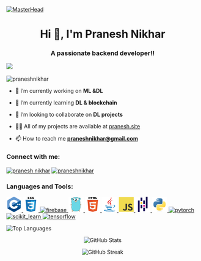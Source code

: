 [![MasterHead](https://github.com/user-attachments/assets/12dfe2fd-ea5d-47f5-bba0-beabd8589d6b)](https://pranesh.site)
<h1 align="center">Hi 👋, I'm Pranesh Nikhar</h1>

<h3 align="center">A passionate backend developer!!</h3>

<img align = “right”  width=“400” src=“[https://mir-s3-cdn-cf.behance.net/project_modules/hd/06f21a161921919.63cd7887d0a70.gif](https://miro.medium.com/v2/resize:fit:996/1*um19N_oeTKlmrHMov0O5bA.gif)”>

<p align="left"> <img src="https://komarev.com/ghpvc/?username=praneshnikhar&label=Profile%20views&color=0e75b6&style=flat" alt="praneshnikhar" /> </p>

- 🔭 I’m currently working on **ML &DL**

- 🌱 I’m currently learning **DL & blockchain**

- 👯 I’m looking to collaborate on **DL projects**

- 👨‍💻 All of my projects are available at [pranesh.site](pranesh.site)

- 📫 How to reach me **praneshnikhar@gmail.com**

<h3 align="left">Connect with me:</h3>
<p align="left">
<a href="https://linkedin.com/in/pranesh nikhar" target="blank"><img align="center" src="https://raw.githubusercontent.com/rahuldkjain/github-profile-readme-generator/master/src/images/icons/Social/linked-in-alt.svg" alt="pranesh nikhar" height="30" width="40" /></a>
<a href="https://instagram.com/praneshnikhar" target="blank"><img align="center" src="https://raw.githubusercontent.com/rahuldkjain/github-profile-readme-generator/master/src/images/icons/Social/instagram.svg" alt="praneshnikhar" height="30" width="40" /></a>
<!-- <a href="https://www.hackerrank.com/praneshnikhar" target="blank"><img align="center" src="https://raw.githubusercontent.com/rahuldkjain/github-profile-readme-generator/master/src/images/icons/Social/hackerrank.svg" alt="praneshnikhar" height="30" width="40" /></a> -->
<!-- <a href="https://www.leetcode.com/praneshnikhar" target="blank"><img align="center" src="https://raw.githubusercontent.com/rahuldkjain/github-profile-readme-generator/master/src/images/icons/Social/leet-code.svg" alt="praneshnikhar" height="30" width="40" /></a> -->
</p>

<h3 align="left">Languages and Tools:</h3>
<p align="left"> <a href="https://www.w3schools.com/cpp/" target="_blank" rel="noreferrer"> <img src="https://raw.githubusercontent.com/devicons/devicon/master/icons/cplusplus/cplusplus-original.svg" alt="cplusplus" width="40" height="40"/> </a> <a href="https://www.w3schools.com/css/" target="_blank" rel="noreferrer"> <img src="https://raw.githubusercontent.com/devicons/devicon/master/icons/css3/css3-original-wordmark.svg" alt="css3" width="40" height="40"/> </a> <a href="https://firebase.google.com/" target="_blank" rel="noreferrer"> <img src="https://www.vectorlogo.zone/logos/firebase/firebase-icon.svg" alt="firebase" width="40" height="40"/> </a> <a href="https://golang.org" target="_blank" rel="noreferrer"> <img src="https://raw.githubusercontent.com/devicons/devicon/master/icons/go/go-original.svg" alt="go" width="40" height="40"/> </a> <a href="https://www.w3.org/html/" target="_blank" rel="noreferrer"> <img src="https://raw.githubusercontent.com/devicons/devicon/master/icons/html5/html5-original-wordmark.svg" alt="html5" width="40" height="40"/> </a> <a href="https://www.java.com" target="_blank" rel="noreferrer"> <img src="https://raw.githubusercontent.com/devicons/devicon/master/icons/java/java-original.svg" alt="java" width="40" height="40"/> </a> <a href="https://developer.mozilla.org/en-US/docs/Web/JavaScript" target="_blank" rel="noreferrer"> <img src="https://raw.githubusercontent.com/devicons/devicon/master/icons/javascript/javascript-original.svg" alt="javascript" width="40" height="40"/> </a> <a href="https://pandas.pydata.org/" target="_blank" rel="noreferrer"> <img src="https://raw.githubusercontent.com/devicons/devicon/2ae2a900d2f041da66e950e4d48052658d850630/icons/pandas/pandas-original.svg" alt="pandas" width="40" height="40"/> </a> <a href="https://www.python.org" target="_blank" rel="noreferrer"> <img src="https://raw.githubusercontent.com/devicons/devicon/master/icons/python/python-original.svg" alt="python" width="40" height="40"/> </a> <a href="https://pytorch.org/" target="_blank" rel="noreferrer"> <img src="https://www.vectorlogo.zone/logos/pytorch/pytorch-icon.svg" alt="pytorch" width="40" height="40"/> </a> <a href="https://scikit-learn.org/" target="_blank" rel="noreferrer"> <img src="https://upload.wikimedia.org/wikipedia/commons/0/05/Scikit_learn_logo_small.svg" alt="scikit_learn" width="40" height="40"/> </a> <a href="https://www.tensorflow.org" target="_blank" rel="noreferrer"> <img src="https://www.vectorlogo.zone/logos/tensorflow/tensorflow-icon.svg" alt="tensorflow" width="40" height="40"/> </a> </p>

<p align="left">
  <img src="https://github-readme-stats.vercel.app/api/top-langs/?username=praneshnikhar&layout=compact&theme=radical" alt="Top Languages" />
</p>

<p align="center">
  <img src="https://github-readme-stats.vercel.app/api?username=praneshnikhar&show_icons=true&theme=radical" alt="GitHub Stats" />
</p>

<p align="center">
  <img src="https://github-readme-streak-stats.herokuapp.com?user=praneshnikhar&theme=radical" alt="GitHub Streak" />
</p>

